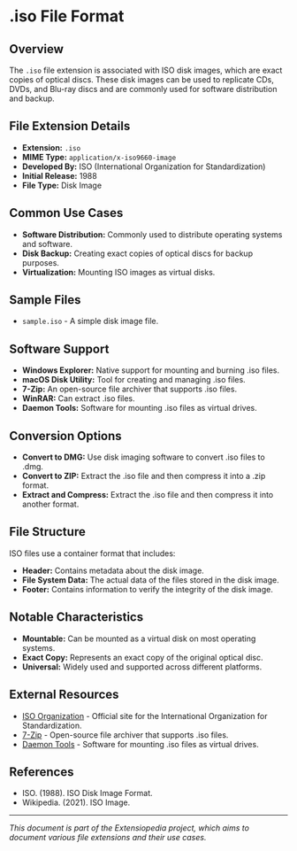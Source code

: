 # .iso File Format

## Overview

The `.iso` file extension is associated with ISO disk images, which are exact copies of optical discs. These disk images can be used to replicate CDs, DVDs, and Blu-ray discs and are commonly used for software distribution and backup.

## File Extension Details

- **Extension:** `.iso`
- **MIME Type:** `application/x-iso9660-image`
- **Developed By:** ISO (International Organization for Standardization)
- **Initial Release:** 1988
- **File Type:** Disk Image

## Common Use Cases

- **Software Distribution:** Commonly used to distribute operating systems and software.
- **Disk Backup:** Creating exact copies of optical discs for backup purposes.
- **Virtualization:** Mounting ISO images as virtual disks.

## Sample Files

- `sample.iso` - A simple disk image file.

## Software Support

- **Windows Explorer:** Native support for mounting and burning .iso files.
- **macOS Disk Utility:** Tool for creating and managing .iso files.
- **7-Zip:** An open-source file archiver that supports .iso files.
- **WinRAR:** Can extract .iso files.
- **Daemon Tools:** Software for mounting .iso files as virtual drives.

## Conversion Options

- **Convert to DMG:** Use disk imaging software to convert .iso files to .dmg.
- **Convert to ZIP:** Extract the .iso file and then compress it into a .zip format.
- **Extract and Compress:** Extract the .iso file and then compress it into another format.

## File Structure

ISO files use a container format that includes:
- **Header:** Contains metadata about the disk image.
- **File System Data:** The actual data of the files stored in the disk image.
- **Footer:** Contains information to verify the integrity of the disk image.

## Notable Characteristics

- **Mountable:** Can be mounted as a virtual disk on most operating systems.
- **Exact Copy:** Represents an exact copy of the original optical disc.
- **Universal:** Widely used and supported across different platforms.

## External Resources

- [ISO Organization](https://www.iso.org/home.html) - Official site for the International Organization for Standardization.
- [7-Zip](https://www.7-zip.org/) - Open-source file archiver that supports .iso files.
- [Daemon Tools](https://www.daemon-tools.cc/) - Software for mounting .iso files as virtual drives.

## References

- ISO. (1988). ISO Disk Image Format.
- Wikipedia. (2021). ISO Image.

---

*This document is part of the Extensiopedia project, which aims to document various file extensions and their use cases.*
